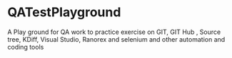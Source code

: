 # QATestPlayground
A Play ground for QA work to practice exercise on GIT, GIT Hub , Source tree, KDiff, Visual Studio, Ranorex and selenium and other automation and coding tools

